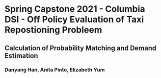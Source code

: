 # Spring Capstone 2021 - Columbia DSI - Off Policy Evaluation of Taxi Repostioning Probleem

## Calculation of Probability Matching and Demand Estimation 

### Danyang Han, Anita Pinto, Elizabeth Yum
